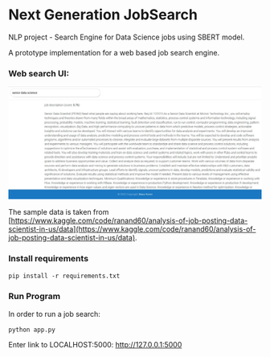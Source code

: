 # Next Generation JobSearch
NLP project - Search Engine for Data Science jobs using SBERT model.

A prototype implementation for a web based job search engine.

### Web search UI:
![](UI.JPG)

The sample data is taken from [https://www.kaggle.com/code/ranand60/analysis-of-job-posting-data-scientist-in-us/data](https://www.kaggle.com/code/ranand60/analysis-of-job-posting-data-scientist-in-us/data).

### Install requirements 
```
pip install -r requirements.txt
```
### Run Program
In order to run a job search:
```
python app.py
```
Enter link to LOCALHOST:5000: http://127.0.0.1:5000
